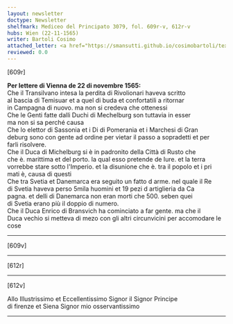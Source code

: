 ```yaml
---
layout: newsletter
doctype: Newsletter
shelfmark: Mediceo del Principato 3079, fol. 609r-v, 612r-v
hubs: Wien (22-11-1565)
writer: Bartoli Cosimo
attached_letter: <a href="https://smansutti.github.io/cosimobartoli/texts/Carteggio_Universale_038,2977_091,3079_147,3079_148/">Carteggio_Universale_038,2977_091,3079_147,3079_148</a>
reviewed: 0.0
---
```


[609r]  
  
  
<strong>Per lettere di Vienna de 22 di novembre 1565:</strong>  
Che il Transilvano intesa la perdita di Rivolionari haveva scritto  
al bascia di Temisuar et a quel di buda et confortatili a ritornar  
in Campagna di nuovo. ma non si credeva che ottenessi  
Che le Genti fatte dalli Duchi di Mechelburg son tuttavia in esser  
ma non si sa perché causa  
Che lo elettor di Sassonia et i Di di Pomerania et i Marchesi di Gran  
deburg sono con gente ad ordine per vietar il passo a sopradetti et per  
farli risolvere.  
Che il Duca di Michelburg si è in padronito della Città di Rusto che  
che è. marittima et del porto. la qual esso pretende de Iure. et la terra  
vorrebbe stare sotto l'Imperio. et la disunione che è. tra il popolo et i pri  
mati è, causa di questi  
Che tra Svetia et Danemarca era seguito un fatto d arme. nel quale il Re  
di Svetia haveva perso 5mila huomini et 19 pezi d artiglieria da Ca  
pagna. et delli di Danemarca non eran morti che 500. seben quei  
di Svetia erano più il doppio di numero.  
Che il Duca Enrico di Bransvich ha cominciato a far gente. ma che il  
Duca vechio si metteva di mezo con gli altri circunvicini per accomodare le cose  
  
---  

[609v]  
  
  
  
---  

[612r]  
  
  
  
---  

[612v]  
  
  
Allo Illustrissimo et Eccellentissimo Signor il Signor Principe  
di firenze et Siena Signor mio osservantissimo  
  
---  

